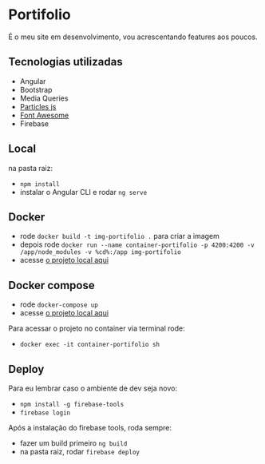 # Portifolio

É o meu site em desenvolvimento, vou acrescentando features aos poucos.

## Tecnologias utilizadas

- Angular
- Bootstrap
- Media Queries
- [Particles js](https://vincentgarreau.com/particles.js/)
- [Font Awesome](https://fontawesome.com)
- Firebase

## Local

na pasta raiz:

- `npm install`
- instalar o Angular CLI e rodar `ng serve`

## Docker

- rode `docker build -t img-portifolio .` para criar a imagem
- depois rode `docker run --name container-portifolio -p 4200:4200 -v /app/node_modules -v %cd%:/app img-portifolio`
- acesse [o projeto local aqui](localhost:4200)

## Docker compose

- rode `docker-compose up`
- acesse [o projeto local aqui](localhost:4200)

Para acessar o projeto no container via terminal rode:

- `docker exec -it container-portifolio sh`

## Deploy

Para eu lembrar caso o ambiente de dev seja novo:

- `npm install -g firebase-tools`
- `firebase login`

Após a instalação do firebase tools, roda sempre:

- fazer um build primeiro `ng build`
- na pasta raiz, rodar `firebase deploy`
